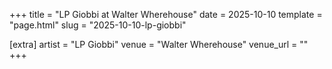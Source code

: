 +++
title = "LP Giobbi at Walter Wherehouse"
date = 2025-10-10
template = "page.html"
slug = "2025-10-10-lp-giobbi"

[extra]
artist = "LP Giobbi"
venue = "Walter Wherehouse"
venue_url = ""
+++
